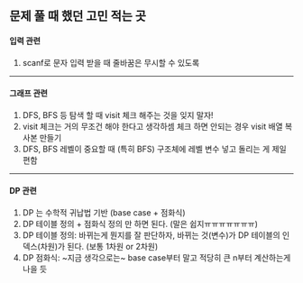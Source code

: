 ## 문제 풀 때 했던 고민 적는 곳


#### 입력 관련
  1. scanf로 문자 입력 받을 때 줄바꿈은 무시할 수 있도록 

--- 

#### 그래프 관련  
  1. DFS, BFS 등 탐색 할 때 visit 체크 해주는 것을 잊지 말자!
  2. visit 체크는 거의 무조건 해야 한다고 생각하셈 체크 하면 안되는 경우 visit 배열 복사본 만들기
  3. DFS, BFS 레벨이 중요할 때 (특히 BFS) 구조체에 레벨 변수 넣고 돌리는 게 제일 편함

--- 
#### DP 관련
  1. DP 는 수학적 귀납법 기반 (base case + 점화식)
  2. DP 테이블 정의 + 점화식 정의 만 하면 된다. (말은 쉽지ㅠㅠㅠㅠㅠㅠㅠ)
  3. DP 테이블 정의: 바뀌는게 뭔지를 잘 판단하자, 바뀌는 것(변수)가 DP 테이블의 인덱스(차원)가 된다. (보통 1차원 or 2차원)
  4. DP 점화식: ~지금 생각으로는~ base case부터 말고 적당히 큰 n부터 계산하는게 나을 듯
